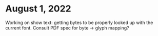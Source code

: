 # August 1, 2022
Working on show text: getting bytes to be properly looked up with the current font. Consult PDF spec for byte -> glyph mapping?